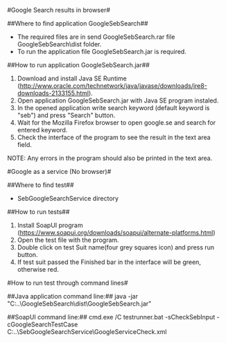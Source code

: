 #Google Search results in browser#

##Where to find application GoogleSebSearch##
* The required files are in send GoogleSebSearch.rar file GoogleSebSearch\dist folder.
* To run the application file GoogleSebSearch.jar is required.

##How to run application GoogleSebSearch.jar##
1. Download and install Java SE Runtime (http://www.oracle.com/technetwork/java/javase/downloads/jre8-downloads-2133155.html).
2. Open application GoogleSebSearch.jar with Java SE program instaled.
3. In the opened application write search keyword (default keyword is "seb") and press "Search" button.
4. Wait for the Mozilla Firefox browser to open google.se and search for entered keyword.
5. Check the interface of the program to see the result in the text area field.

NOTE: Any errors in the program should also be printed in the text area.

#Google as a service (No browser)#

##Where to find test##
* SebGoogleSearchService directory

##How to run tests##
1. Install SoapUI program (https://www.soapui.org/downloads/soapui/alternate-platforms.html)
2. Open the test file with the program.
3. Double click on test Suit name(four grey squares icon) and press run button.
4. If test suit passed the Finished bar in the interface will be green, otherwise red.

#How to run test through command lines#

##Java application command line:##
java -jar "C:\..\GoogleSebSearch\dist\GoogleSebSearch.jar"

##SoapUI command line:##
cmd.exe /C testrunner.bat -sCheckSebInput -cGoogleSearchTestCase C:\..\SebGoogleSearchService\GoogleServiceCheck.xml
